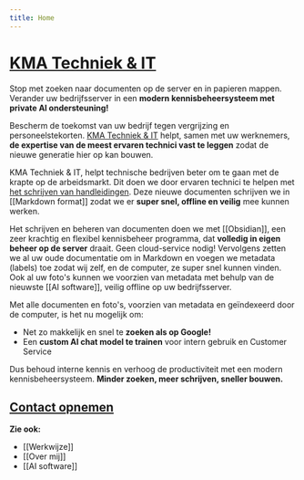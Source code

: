 ```yaml
---
title: Home
---
```

# [KMA Techniek & IT](Over%20mij)
Stop met zoeken naar documenten op de server en in papieren mappen. Verander uw bedrijfsserver in een **modern kennisbeheersysteem met private AI ondersteuning!**

Bescherm de toekomst van uw bedrijf tegen vergrijzing en personeelstekorten. [KMA Techniek & IT](Over%20mij) helpt, samen met uw werknemers, **de expertise van de meest ervaren technici vast te leggen** zodat de nieuwe generatie hier op kan bouwen.

KMA Techniek & IT,  helpt technische bedrijven beter om te gaan met de krapte op de arbeidsmarkt. Dit doen we door ervaren technici te helpen met [het schrijven van handleidingen](Handleidingen%20schrijven). Deze nieuwe documenten schrijven we in [[Markdown format]] zodat we er **super snel, offline en veilig** mee kunnen werken.

Het schrijven en beheren van documenten doen we met [[Obsidian]], een zeer krachtig en flexibel kennisbeheer programma, dat **volledig in eigen beheer op de server** draait. Geen cloud-service nodig! Vervolgens zetten we al uw oude documentatie om in Markdown en voegen we metadata (labels) toe zodat wij zelf, en de computer, ze super snel kunnen vinden. Ook al uw foto's kunnen we voorzien van metadata met behulp van de nieuwste [[AI software]], veilig offline op uw bedrijfsserver.

Met alle documenten en foto's, voorzien van metadata en geïndexeerd door de computer, is het nu mogelijk om:
- Net zo makkelijk en snel te **zoeken als op Google!**
- Een **custom AI chat model te trainen** voor intern gebruik en Customer Service

Dus behoud interne kennis en verhoog de productiviteit met een modern kennisbeheersysteem. **Minder zoeken, meer schrijven, sneller bouwen.**

## [Contact opnemen](Contact)

**Zie ook:**
- [[Werkwijze]]
- [[Over mij]]
- [[AI software]]